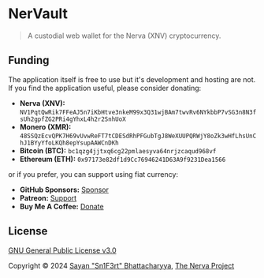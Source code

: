 # NerVault

> A custodial web wallet for the Nerva (XNV) cryptocurrency.

## Funding

The application itself is free to use but it's development and hosting are not. If you find the application useful, please consider donating:

- **Nerva (XNV):** `NV1PqtQwRik7FFeAJ5n7iKbHtve3nkeM99x3Q31wjBAm7twvRv6NYkbbP7vSG3n8N3fsUh2gpfZG2PRi4gYhxL4h2r2SnhUoX`
- **Monero (XMR):** `48SSQzEcvQPK7H69vUvwReFT7tCDESdRhPFGubTgJ8WeXUUPQRWjY8oZk3wHfLhsUnChJ1BYyYfoLKQh8epYsupAAWCnDKh`
- **Bitcoin (BTC):** `bc1qzg4jjtxq6cg22pmlaesyva64nrjzcaqud968vf`
- **Ethereum (ETH):** `0x97173e82df1d9Cc76946241D63A9f9231Dea1566`

or if you prefer, you can support using fiat currency:

- **GitHub Sponsors:** [Sponsor](https://github.com/sponsors/Sn1F3rt)
- **Patreon:** [Support](https://www.patreon.com/sn1f3rt)
- **Buy Me A Coffee:** [Donate](https://www.buymeacoffee.com/sn1f3rt)

## License

[GNU General Public License v3.0](LICENSE)

Copyright &copy; 2024 [Sayan "Sn1F3rt" Bhattacharyya](https://sn1f3rt.dev), [The Nerva Project](https://nerva.one)
